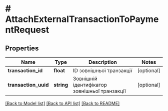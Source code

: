# # AttachExternalTransactionToPaymentRequest

## Properties

Name | Type | Description | Notes
------------ | ------------- | ------------- | -------------
**transaction_id** | **float** | ID зовнішньої транзакції | [optional]
**transaction_uuid** | **string** | Зовнішній ідентифікатор зовнішньої транзакції | [optional]

[[Back to Model list]](../../README.md#models) [[Back to API list]](../../README.md#endpoints) [[Back to README]](../../README.md)
